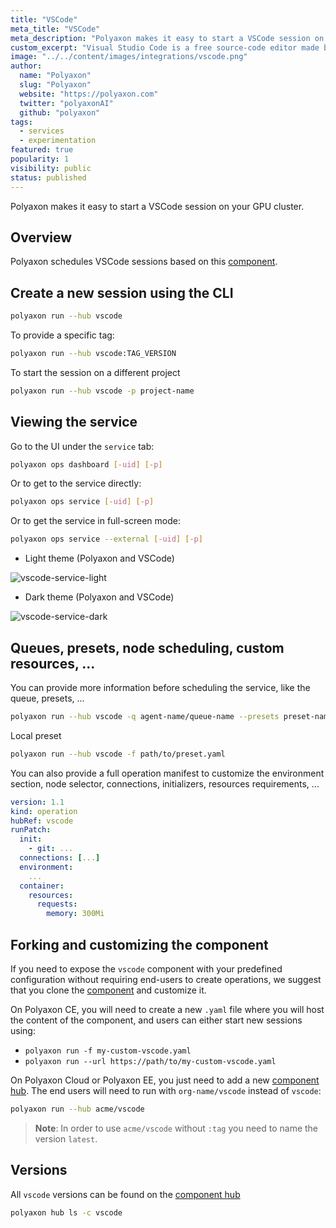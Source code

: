 ```yaml
---
title: "VSCode"
meta_title: "VSCode"
meta_description: "Polyaxon makes it easy to start a VSCode session on your GPU cluster."
custom_excerpt: "Visual Studio Code is a free source-code editor made by Microsoft for Windows, Linux and macOS. Features include support for debugging, syntax highlighting, intelligent code completion, snippets, code refactoring, and embedded Git."
image: "../../content/images/integrations/vscode.png"
author:
  name: "Polyaxon"
  slug: "Polyaxon"
  website: "https://polyaxon.com"
  twitter: "polyaxonAI"
  github: "polyaxon"
tags:
  - services
  - experimentation
featured: true
popularity: 1
visibility: public
status: published
---
```


Polyaxon makes it easy to start a VSCode session on your GPU cluster.

## Overview

Polyaxon schedules VSCode sessions based on this [component](https://cloud.polyaxon.com/ui/polyaxon/vscode/components/latest).

## Create a new session using the CLI

```bash
polyaxon run --hub vscode
```

To provide a specific tag:

```bash
polyaxon run --hub vscode:TAG_VERSION
```

To start the session on a different project

```bash
polyaxon run --hub vscode -p project-name
```


## Viewing the service 

Go to the UI under the `service` tab:

```bash
polyaxon ops dashboard [-uid] [-p]
```

Or to get to the service directly:

```bash
polyaxon ops service [-uid] [-p]
```

Or to get the service in full-screen mode:

```bash
polyaxon ops service --external [-uid] [-p]
```

 * Light theme (Polyaxon and VSCode)

![vscode-service-light](../../content/images/integrations/vscode/vscode-service-light.png)

 * Dark theme (Polyaxon and VSCode)

![vscode-service-dark](../../content/images/integrations/vscode/vscode-service-dark.png)

## Queues, presets, node scheduling, custom resources, ... 

You can provide more information before scheduling the service, like the queue, presets, ...

```bash
polyaxon run --hub vscode -q agent-name/queue-name --presets preset-name1,preset-name2
```

Local preset

```bash
polyaxon run --hub vscode -f path/to/preset.yaml
```

You can also provide a full operation manifest to customize the environment section, node selector, connections, initializers, resources requirements, ...

```yaml
version: 1.1
kind: operation
hubRef: vscode
runPatch:
  init:
    - git: ...
  connections: [...]
  environment:
    ...
  container:
    resources:
      requests:
        memory: 300Mi
``` 

## Forking and customizing the component

If you need to expose the `vscode` component with your predefined configuration without requiring end-users to create operations, 
we suggest that you clone the [component](https://cloud.polyaxon.com/ui/polyaxon/vscode/components/latest) and customize it.

On Polyaxon CE, you will need to create a new `.yaml` file where you will host the content of the component, and users can either start new sessions using:

 * `polyaxon run -f my-custom-vscode.yaml`
 * `polyaxon run --url https://path/to/my-custom-vscode.yaml` 

On Polyaxon Cloud or Polyaxon EE, you just need to add a new [component hub](/docs/management/component-hub/).
The end users will need to run with `org-name/vscode` instead of `vscode`:

```bash
polyaxon run --hub acme/vscode
```

> **Note**: In order to use `acme/vscode` without `:tag` you need to name the version `latest`.


## Versions

All `vscode` versions can be found on the [component hub](https://cloud.polyaxon.com/ui/polyaxon/vscode/components)

```bash
polyaxon hub ls -c vscode
```
